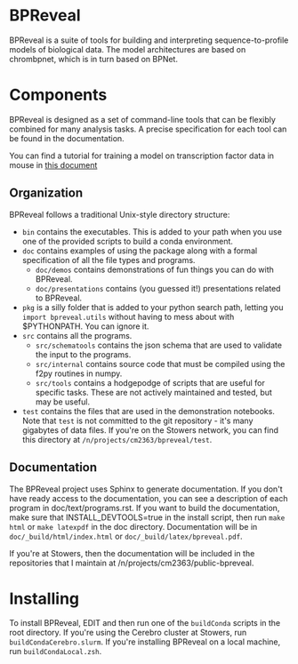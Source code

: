 # BPReveal
BPReveal is a suite of tools for building and interpreting sequence-to-profile
models of biological data. The model architectures are based on chrombpnet,
which is in turn based on BPNet.

# Components
BPReveal is designed as a set of command-line tools that can be flexibly
combined for many analysis tasks. A precise specification for each tool can be
found in the documentation.

You can find a tutorial for training a model on transcription factor data in
mouse in [this document](doc/demos/osknExample.pdf)

## Organization
BPReveal follows a traditional Unix-style directory structure:
- `bin` contains the executables. This is added to your path when you use one
  of the provided scripts to build a conda environment.
- `doc` contains examples of using the package along with a formal
  specification of all the file types and programs.
    - `doc/demos` contains demonstrations of fun things you can do with
      BPReveal.
    - `doc/presentations` contains (you guessed it!) presentations related to
      BPReveal.
- `pkg` is a silly folder that is added to your python search path, letting you
  `import bpreveal.utils` without having to mess about with $PYTHONPATH. You
  can ignore it.
- `src` contains all the programs.
    - `src/schematools` contains the json schema that are used to validate the
      input to the programs.
    - `src/internal` contains source code that must be compiled using the f2py
      routines in numpy.
    - `src/tools` contains a hodgepodge of scripts that are useful for specific
      tasks. These are not actively maintained and tested, but may be useful.
- `test` contains the files that are used in the demonstration notebooks. Note
  that `test` is not committed to the git repository - it's many gigabytes of
  data files. If you're on the Stowers network, you can find this directory at
  `/n/projects/cm2363/bpreveal/test`.


## Documentation
The BPReveal project uses Sphinx to generate documentation. If you don't have
ready access to the documentation, you can see a description of each program in
doc/text/programs.rst. If you want to build the documentation, make sure that
INSTALL_DEVTOOLS=true in the install script, then run `make html` or `make
latexpdf` in the doc directory. Documentation will be in
`doc/_build/html/index.html` or `doc/_build/latex/bpreveal.pdf`.

If you're at Stowers, then the documentation will be included in the
repositories that I maintain at /n/projects/cm2363/public-bpreveal.

# Installing
To install BPReveal, EDIT and then run one of the `buildConda` scripts in the
root directory. If you're using the Cerebro cluster at Stowers, run
`buildCondaCerebro.slurm`. If you're installing BPReveal on a local machine,
run `buildCondaLocal.zsh`.


